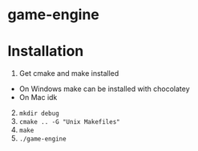 # game-engine

# Installation
1. Get cmake and make installed
  * On Windows make can be installed with chocolatey
  * On Mac idk
2. `mkdir debug`
3. `cmake .. -G "Unix Makefiles"`
4. `make`
5. `./game-engine`
